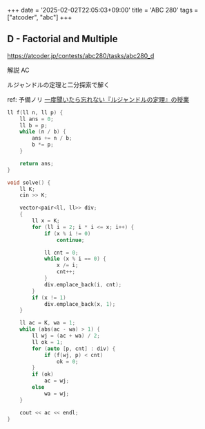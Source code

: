 +++
date = '2025-02-02T22:05:03+09:00'
title = 'ABC 280'
tags = ["atcoder", "abc"]
+++

## D - Factorial and Multiple

<https://atcoder.jp/contests/abc280/tasks/abc280_d>

解説 AC

ルジャンドルの定理と二分探索で解く

ref: 予備ノリ [一度聞いたら忘れない『ルジャンドルの定理』の授業](https://youtu.be/D2MZNyASS6g?si=UPxH-x3a0kFtneyJ)

```cpp
ll f(ll n, ll p) {
    ll ans = 0;
    ll b = p;
    while (n / b) {
        ans += n / b;
        b *= p;
    }

    return ans;
}

void solve() {
    ll K;
    cin >> K;

    vector<pair<ll, ll>> div;
    {
        ll x = K;
        for (ll i = 2; i * i <= x; i++) {
            if (x % i != 0)
                continue;

            ll cnt = 0;
            while (x % i == 0) {
                x /= i;
                cnt++;
            }
            div.emplace_back(i, cnt);
        }
        if (x != 1)
            div.emplace_back(x, 1);
    }

    ll ac = K, wa = 1;
    while (abs(ac - wa) > 1) {
        ll wj = (ac + wa) / 2;
        ll ok = 1;
        for (auto [p, cnt] : div) {
            if (f(wj, p) < cnt)
                ok = 0;
        }
        if (ok)
            ac = wj;
        else
            wa = wj;
    }

    cout << ac << endl;
}
```
